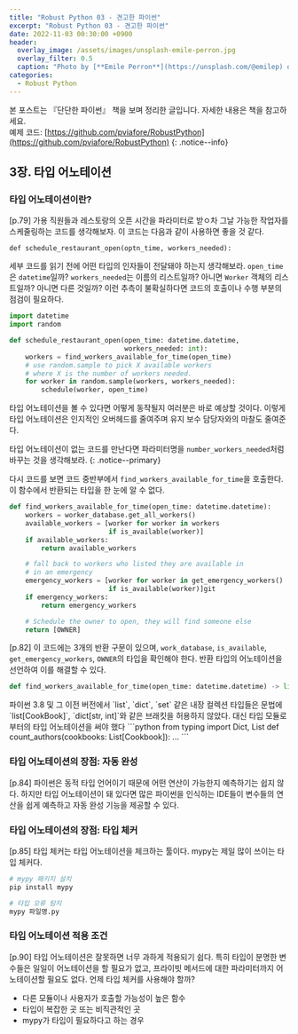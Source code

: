 ```yaml
---
title: "Robust Python 03 - 견고한 파이썬"
excerpt: "Robust Python 03 - 견고한 파이썬"
date: 2022-11-03 00:30:00 +0900
header:
  overlay_image: /assets/images/unsplash-emile-perron.jpg
  overlay_filter: 0.5
  caption: "Photo by [**Emile Perron**](https://unsplash.com/@emilep) on [**Unsplash**](https://unsplash.com/)"
categories:
  - Robust Python
---
```


본 포스트는 『단단한 파이썬』 책을 보며 정리한 글입니다. 자세한 내용은 책을 참고하세요.  
예제 코드: [https://github.com/pviafore/RobustPython](https://github.com/pviafore/RobustPython)
{: .notice--info}

## 3장. 타입 어노테이션

### 타입 어노테이션이란?

[p.79] 가용 직원들과 레스토랑의 오픈 시간을 파라미터로 받ㅇ차 그날 가능한 작업자를 스케줄링하는 코드를 생각해보자. 이 코드는 다음과 같이 사용하면 좋을 것 같다.

`def schedule_restaurant_open(optn_time, workers_needed):`

세부 코드를 읽기 전에 어떤 타입의 인자들이 전달돼야 하는지 생각해보라. `open_time`은 `datetime`일까? `workers_needed`는 이름의 리스트일까? 아니면 `Worker` 객체의 리스트일까? 아니면 다른 것일까? 이런 추측이 불확실하다면 코드의 호출이나 수행 부분의 점검이 필요하다.

```python
import datetime
import random

def schedule_restaurant_open(open_time: datetime.datetime, 
                             workers_needed: int):
    workers = find_workers_available_for_time(open_time)
    # use random.sample to pick X available workers
    # where X is the number of workers needed.
    for worker in random.sample(workers, workers_needed):
        schedule(worker, open_time)
```

타입 어노테이션을 볼 수 있다면 어떻게 동작될지 여러분은 바로 예상할 것이다. 이렇게 타입 어노테이션은 인지적인 오버헤드를 줄여주며 유지 보수 담당자와의 마찰도 줄여준다.

타입 어노테이션이 없는 코드를 만난다면 파라미터명을 `number_workers_needed`처럼 바꾸는 것을 생각해보라.
{: .notice--primary}

다시 코드를 보면 코드 중반부에서 `find_workers_available_for_time`을 호출한다. 이 함수에서 반환되는 타입을 한 눈에 알 수 없다.

```python
def find_workers_available_for_time(open_time: datetime.datetime):
    workers = worker_database.get_all_workers()
    available_workers = [worker for worker in workers
                         if is_available(worker)]
    if available_workers:
        return available_workers

    # fall back to workers who listed they are available in
    # in an emergency
    emergency_workers = [worker for worker in get_emergency_workers()
                         if is_available(worker)]git
    if emergency_workers:
        return emergency_workers

    # Schedule the owner to open, they will find someone else
    return [OWNER]
```

[p.82] 이 코드에는 3개의 반환 구문이 있으며, `work_database`, `is_available`, `get_emergency_workers`, `OWNER`의 타입을 확인해야 한다. 
반환 타입의 어노테이션을 선언하여 이를 해결할 수 있다.

```python
def find_workers_available_for_time(open_time: datetime.datetime) -> list[str]:
```

<div class="notice--warning" markdown="1">
파이썬 3.8 및 그 이전 버전에서 `list`, `dict`, `set` 같은 내장 컬렉션 타입들은 문법에 `list[CookBook]`, `dict[str, int]`와 같은 브래킷을 허용하지 않았다. 대신 타입 모듈로부터의 타입 어노테이션을 써야 했다
```python
from typing import Dict, List
def count_authors(cookbooks: List[Cookbook]):
  ...
```
</div>

### 타입 어노테이션의 장점: 자동 완성

[p.84] 파이썬은 동적 타입 언어이기 때문에 어떤 연산이 가능한지 예측하기는 쉽지 않다. 하지만 타입 어노테이션이 돼 있다면 많은 파이썬을 인식하는 IDE들이 변수들의 연산을 쉽게 예측하고 자동 완성 기능을 제공할 수 있다.

### 타입 어노테이션의 장점: 타입 체커

[p.85] 타입 체커는 타입 어노테이션을 체크하는 툴이다. mypy는 제일 많이 쓰이는 타입 체커다.

```bash
# mypy 패키지 설치
pip install mypy

# 타입 오류 탐지
mypy 파일명.py
```

### 타입 어노테이션 적용 조건

[p.90] 타입 어노테이션은 잘못하면 너무 과하게 적용되기 쉽다. 특히 타입이 분명한 변수들은 일일이 어노테이션을 할 필요가 없고, 프라이빗 메서드에 대한 파라미터까지 어노테이션할 필요도 없다. 언제 타입 체커를 사용해야 할까?

- 다른 모듈이나 사용자가 호출할 가능성이 높은 함수
- 타입이 복잡한 곳 또는 비직관적인 곳
- mypy가 타입이 필요하다고 하는 경우
